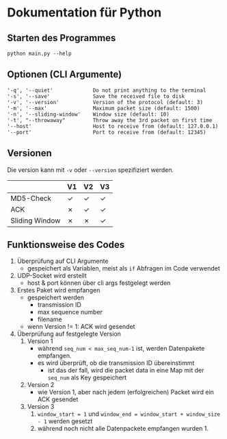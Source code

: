 # Dokumentation für Python

## Starten des Programmes
    
    python main.py --help

## Optionen (CLI Argumente)

    '-q', '--quiet'             Do not print anything to the terminal
    '-s', '--save'              Save the received file to disk
    '-v', '--version'           Version of the protocol (default: 3)
    '-m', '--max'               Maximum packet size (default: 1500)
    '-n', '--sliding-window'    Window size (default: 10)
    '-t', "--throwaway"         Throw away the 3rd packet on first time
    '--host'                    Host to receive from (default: 127.0.0.1)
    '--port'                    Port to receive from (default: 12345)

## Versionen
Die version kann mit `-v` oder `--version` spezifiziert werden.

|              | V1 | V2 | V3 |
|--------------|----|----|----|
|   MD5-Check  | ✓  | ✓  | ✓ |
|      ACK     | ✗  | ✓  | ✓ |
|Sliding Window| ✗  | ✗  | ✓ |

## Funktionsweise des Codes

1. Überprüfung auf CLI Argumente
    - gespeichert als Variablen, meist als `if` Abfragen im Code verwendet
2. UDP-Socket wird erstellt
    - host & port können über cli args festgelegt werden
3. Erstes Paket wird empfangen
    - gespeichert werden
        - transmission ID
        - max sequence number
        - filename
    - wenn  Version != 1: ACK wird gesendet
4. Überprüfung auf festgelegte Version
    1. Version 1
        - während `seq_num < max_seq_num-1` ist, werden Datenpakete empfangen.
        - es wird überprüft, ob die transmission ID übereinstimmt
            - ist das der fall, wird die packet data in eine Map mit der `seq_num` als Key gespeichert
    2. Version 2
        - wie Version 1, aber nach jedem (erfolgreichen) Packet wird ein ACK gesendet
    3. Version 3
        1. `window_start = 1` und `window_end = window_start + window_size - 1` werden gesetzt
        2. während noch nicht alle Datenpackete empfangen wurden
            1. 